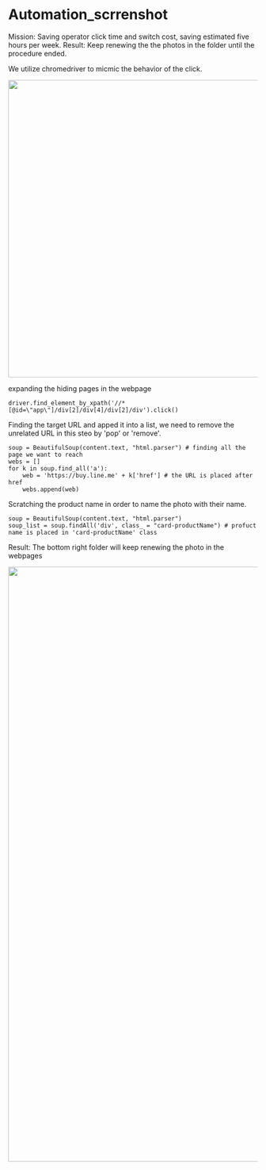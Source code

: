 # Automation_scrrenshot
Mission: Saving operator click time and switch cost, saving estimated five hours per week.
Result: Keep renewing the the photos in the folder until the procedure ended.

We utilize chromedriver to micmic the behavior of the click.

<img src = "https://github.com/Tonyyengithub/Automation_scrrenshot_Tuesday/blob/master/demo/photo.jpg" width = "600">

expanding the hiding pages in the webpage
```
driver.find_element_by_xpath('//*[@id=\"app\"]/div[2]/div[4]/div[2]/div').click()
```

Finding the target URL and apped it into a list, we need to remove the unrelated URL in this steo by 'pop' or 'remove'.
```
soup = BeautifulSoup(content.text, "html.parser") # finding all the page we want to reach
webs = []
for k in soup.find_all('a'):
    web = 'https://buy.line.me' + k['href'] # the URL is placed after href
    webs.append(web)
```

Scratching the product name in order to name the photo with their name.
```
soup = BeautifulSoup(content.text, "html.parser")
soup_list = soup.findAll('div', class_ = "card-productName") # profuct name is placed in 'card-productName' class
```



Result:
The bottom right folder will keep renewing the photo in the webpages

<img src = "https://github.com/Tonyyengithub/Automation_scrrenshot_Tuesday/blob/master/demo/demo.png" width = "1200">

